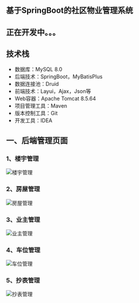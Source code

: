 ## 基于SpringBoot的社区物业管理系统

## 正在开发中。。。

## 技术栈

- 数据库：MySQL 8.0
- 后端技术：SpringBoot，MyBatisPlus
- 数据连接池：Druid
- 前端技术：Layui，Ajax，Json等
- Web容器：Apache Tomcat 8.5.64
- 项目管理工具：Maven
- 版本控制工具：Git
- 开发工具：IDEA


## 一、后端管理页面
### 1、楼宇管理
![楼宇管理](https://images.gitee.com/uploads/images/2021/0411/222349_8145e2c5_8169242.png "楼宇管理.png")

### 2、房屋管理
![房屋管理](https://images.gitee.com/uploads/images/2021/0411/222440_b21f09a3_8169242.png "房屋管理.png")

### 3、业主管理
![业主管理](https://images.gitee.com/uploads/images/2021/0411/222528_dfab43e7_8169242.png "业主管理.png")

### 4、车位管理
![车位管理](https://images.gitee.com/uploads/images/2021/0411/222605_21cf28cd_8169242.png "车位管理.png")

### 5、抄表管理
![抄表管理](https://images.gitee.com/uploads/images/2021/0411/222642_c67f95da_8169242.png "抄表管理.png")
